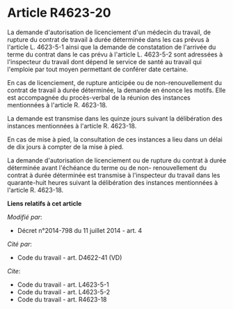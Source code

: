 # Article R4623-20

La demande d'autorisation de licenciement d'un médecin du travail, de rupture du contrat de travail à durée déterminée dans
les cas prévus à l'article L. 4623-5-1 ainsi que la demande de constatation de l'arrivée du terme du contrat dans le cas
prévu à l'article L. 4623-5-2 sont adressées à l'inspecteur du travail dont dépend le service de santé au travail qui
l'emploie par tout moyen permettant de conférer date certaine. 

En cas de licenciement, de rupture anticipée ou de non-renouvellement du contrat de travail à durée déterminée, la demande en
énonce les motifs. Elle est accompagnée du procès-verbal de la réunion des instances mentionnées à l'article R. 4623-18. 

La demande est transmise dans les quinze jours suivant la délibération des instances mentionnées à l'article R. 4623-18. 

En cas de mise à pied, la consultation de ces instances a lieu dans un délai de dix jours à compter de la mise à pied. 

La demande d'autorisation de licenciement ou de rupture du contrat à durée déterminée avant l'échéance du terme ou de non-
renouvellement du contrat à durée déterminée est transmise à l'inspecteur du travail dans les quarante-huit heures suivant la
délibération des instances mentionnées à l'article R. 4623-18.

**Liens relatifs à cet article**

_Modifié par_:

  - Décret n°2014-798 du 11 juillet 2014 - art. 4

_Cité par_:

  - Code du travail - art. D4622-41 (VD)

_Cite_:

  - Code du travail - art. L4623-5-1
  - Code du travail - art. L4623-5-2
  - Code du travail - art. R4623-18
